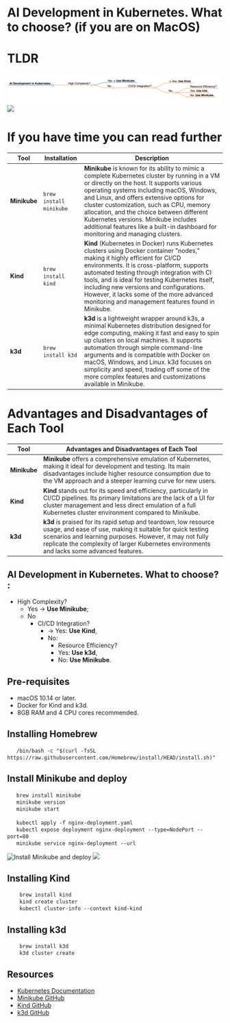 # AI Development in Kubernetes. What to choose? (if you are on MacOS)

# TLDR

![AI Development in Kubernetes](https://raw.githubusercontent.com/diamonce/AsciiArtify/main/doc/mindmap.png)
<img src="![AI Development in Kubernetes](https://raw.githubusercontent.com/diamonce/AsciiArtify/main/doc/mindmap.png)">

# If you have time you can read further

| Tool | Installation | Description |
|------|----------------------|-------------|
| **Minikube** | `brew install minikube` | **Minikube** is known for its ability to mimic a complete Kubernetes cluster by running in a VM or directly on the host. It supports various operating systems including macOS, Windows, and Linux, and offers extensive options for cluster customization, such as CPU, memory allocation, and the choice between different Kubernetes versions. Minikube includes additional features like a built-in dashboard for monitoring and managing clusters. |
| **Kind** | `brew install kind` | **Kind** (Kubernetes in Docker) runs Kubernetes clusters using Docker container "nodes," making it highly efficient for CI/CD environments. It is cross-platform, supports automated testing through integration with CI tools, and is ideal for testing Kubernetes itself, including new versions and configurations. However, it lacks some of the more advanced monitoring and management features found in Minikube. |
| **k3d** | `brew install k3d` | **k3d** is a lightweight wrapper around k3s, a minimal Kubernetes distribution designed for edge computing, making it fast and easy to spin up clusters on local machines. It supports automation through simple command-line arguments and is compatible with Docker on macOS, Windows, and Linux. k3d focuses on simplicity and speed, trading off some of the more complex features and customizations available in Minikube. |

# Advantages and Disadvantages of Each Tool

| Tool | Advantages and Disadvantages of Each Tool |
|------|----------------------|
| **Minikube** |  **Minikube** offers a comprehensive emulation of Kubernetes, making it ideal for development and testing. Its main disadvantages include higher resource consumption due to the VM approach and a steeper learning curve for new users. |
| **Kind** |  **Kind** stands out for its speed and efficiency, particularly in CI/CD pipelines. Its primary limitations are the lack of a UI for cluster management and less direct emulation of a full Kubernetes cluster environment compared to Minikube. |
| **k3d** |  **k3d** is praised for its rapid setup and teardown, low resource usage, and ease of use, making it suitable for quick testing scenarios and learning purposes. However, it may not fully replicate the complexity of larger Kubernetes environments and lacks some advanced features. |

## AI Development in Kubernetes. What to choose? : 
  - High Complexity? 
    - Yes -> **Use Minikube**; 
    - No 
      - CI/CD Integration? 
        - -> Yes: **Use Kind**, 
         - No: 
           - Resource Efficiency? 
            - Yes: **Use k3d**, 
            - No: **Use Minikube**.

## Pre-requisites
- macOS 10.14 or later.
- Docker for Kind and k3d.
- 8GB RAM and 4 CPU cores recommended.

## Installing Homebrew
```
   /bin/bash -c "$(curl -fsSL https://raw.githubusercontent.com/Homebrew/install/HEAD/install.sh)"
```

## Install Minikube and deploy 
```
   brew install minikube
   minikube version
   minikube start

   kubectl apply -f nginx-deployment.yaml
   kubectl expose deployment nginx-deployment --type=NodePort --port=80
   minikube service nginx-deployment --url
```

![Install Minikube and deploy](https://raw.githubusercontent.com/diamonce/AsciiArtify/main/doc/mink.gif)
<img src="![Install Minikube and deploy](https://raw.githubusercontent.com/diamonce/AsciiArtify/main/doc/mink.gif)">


## Installing Kind
```
    brew install kind
    kind create cluster
    kubectl cluster-info --context kind-kind
```

## Installing k3d
```
    brew install k3d
    k3d cluster create
```

## Resources
- [Kubernetes Documentation](https://kubernetes.io/docs/)
- [Minikube GitHub](https://github.com/kubernetes/minikube)
- [Kind GitHub](https://github.com/kubernetes-sigs/kind)
- [k3d GitHub](https://github.com/rancher/k3d)